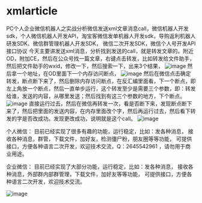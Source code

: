 # xmlarticle
PC个人企业微信机器人之实战分析微信发送xml文章消息call，微信机器人开发sdk，个人微信机器人开发API，淘宝客微信发单机器人开发sdk，导购返利机器人研发SDK、微信群管理机器人开发SDK， 微信二次开发SDK，微信个人号开发API接口协议
今天主要讲发送xml消息，分析找到发送的call，就是转发文章的。附近OD，附加CE，然后在公众号找一篇文章，右键点击转发，比如转发给文件助手，然后把文件助手的wxid，修改一下，然后搜索一下，出来3个结果，
![image](https://user-images.githubusercontent.com/96330669/167048279-2f59b5a8-2802-4b7b-adb7-ff3e3729c17b.png)
然后拿一个地址，在OD里面下一个内存访问断点，
![image](https://user-images.githubusercontent.com/96330669/167048297-03a9b2f5-ec89-4472-8a78-b8a6c130174e.png)
然后在微信点击确定转发，断点断下来了，然后删除内存访问断点，在反汇编里面看，下一个断点，即左上角放一个断点，然后一直单步运行，这个转发至少是需要三个参数，即：转发给谁，发送的内容，从哪里发送；然后找到有这三个参数的地方，下个断点。
![image](https://user-images.githubusercontent.com/96330669/167048316-90a1e1bf-150d-447f-bd2b-5001522674cf.png)
直接运行过去，然后在微信再转发一次，看是否断下来，发现断点断下来了，然后把里面的发送内容，在内存里面改个字，然后再运行过去，然后看下转发的字是否改成功。发现更改成功，说明就是这个call。
![image](https://user-images.githubusercontent.com/96330669/167048333-61bb278c-b35d-4b6d-a4e7-4d57a9e05bd2.png)

个人微信：
目前已经实现了很多有趣的功能，运行稳定，比如：发各种消息，
接收各种消息，群管，下载文件，加好友，检测僵尸粉，朋友圈等等功能，
可提供接口，方便各种语言二次开发，欢迎技术交流，Q：2645542961
，请勿用于商业用途。

企业微信：
目前已经实现了大部分功能，运行稳定，比如：发各种消息，
接收各种消息，外部群内部群管理，下载文件，加好友等等功能，
可提供接口，方便各种语言二次开发，欢迎技术交流。

![image](https://user-images.githubusercontent.com/96330669/167048493-e190a5a3-2934-4820-83d7-7a9d68f22cf7.png)
